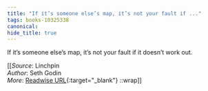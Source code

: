 ```yaml
---
title: "If it’s someone else’s map, it’s not your fault if ..."
tags: books-10325338
canonical: 
hide_title: true
---
```


If it’s someone else’s map, it’s not your fault if it doesn’t work out.


[[_Source_: Linchpin<br>
_Author_: Seth Godin<br>
_More_: [Readwise URL](https://readwise.io/open/210672366){:target="_blank"}
::wrap]]